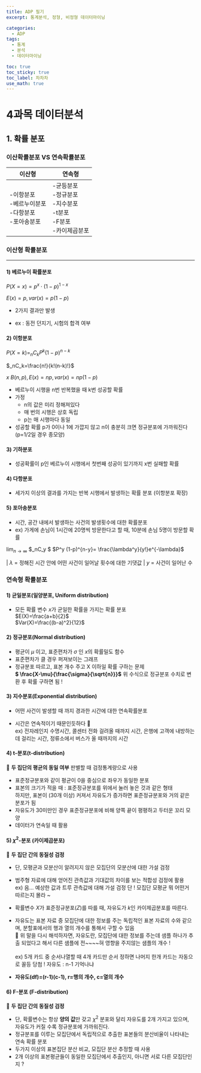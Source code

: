 ```yaml
---
title: ADP 필기
excerpt: 통계분석, 정형, 비정형 데이터마이닝

categories:
  - ADP
tags:
  - 통계
  - 분석
  - 데이터마이닝

toc: true
toc_sticky: true
toc_label: 차차차
use_math: true
---
```


# 4과목 데이터분석
## 1. 확률 분포
### 이산확률분포 VS 연속확률분포

|이산형|연속형|
|----|----|
|-이항분포<br/>-베르누이분포<br/>-다항분포<br/>-포아송분포|-균등분포<br/>-정규분포<br/>-지수분포<br/>-t분포<br/>-F분포<br/>-카이제곱분포|

### 이산형 확률분포
---
#### 1) 베르누이 확률분포

$P(X = x)=p^x\cdot(1-p)^{1-x}$
<br/>

$E(x)=p, var(x)=p(1-p)$

- 2가지 결과만 발생  

- ex : 동전 던지기, 시험의 합격 여부

#### 2) 이항분포

$P(X = k)=_nC_kP^k(1-p)^{n-k}$

$_nC_k=\frac{n!}{k!(n-k)!}$

$x~B(n,p), E(x)=np,   var(x)=np(1-p)$

- 베르누이 시행을 n번 반복했을 때 k번 성공할 확률
- 가정
  - n의 값은 미리 정해져있다
  - 매 번의 시행은 상호 독립
  - p는 매 시행마다 동일
- 성공할 확률 p가 0이나 1에 가깝지 않고 n이 충분히 크면 정규분포에 가까워진다 (p=1/2일 경우 종모양)

#### 3) 기하분포
- 성공확률이 p인 베르누이 시행에서 첫번째 성공이 있기까지 x번 실패할 확률


#### 4) 다항분포
- 세가지 이상의 결과를 가지는 반복 시행에서 발생하는 확률 분포 (이항분포 확장)

#### 5) 포아송분포
- 시간, 공간 내에서 발생하는 사건의 발생횟수에 대한 확률분포
- ex) 가게에 손님이 1시간에 20명씩 방문한다고 할 때, 10분에 손님 5명이 방문할 확률

$\lim_{n \to \infty}$ $_nC_y $ $P^y (1-p)^{n-y}= \frac{\lambda^y}{y!}e^{-\lambda}$

| $\lambda$ = 정해진 시간 안에 어떤 사건이 일어날 횟수에 대한 기댓값
| $y$ = 사건이 일어난 수

### 연속형 확률분포
#### 1) 균일분포(일양분포, Uniform distribution)
- 모든 확률 변수 $x$가 균일한 확률을 가지는 확률 분포 <br/>
$E(X)=\frac{a+b}{2}$ <br/>
$Var(X)=\frac{(b-a)^2}{12}$

#### 2) 정규분포(Normal distribution)
- 평균이 $\mu$ 이고, 표준편차가 $\sigma$ 인 $x$의 확률밀도 함수
- 표준편차가 클 경우 퍼져보이는 그래프
- 정규분포 따르고, 표본 개수 주고 X 이하일 확률 구하는 문제 <br/>
**$ \frac{X-\mu}{\frac{\sigma}{\sqrt{n}}}$**
위 수식으로 정규분포 수치로 변환 후 확률 구하면 됨 !

#### 3) 지수분포(Exponential distribution)
- 어떤 사건이 발생할 때 까지 경과한 시간에 대한 연속확률분포
+ 시간은 연속적이기 때문인듯하다 🤔 <br/>
ex) 전자레인지 수명시간, 콜센터 전화 걸려올 때까지 시간, 은행에 고객에 내방하는데 걸리는 시간, 정류소에서 버스가 올 때까지의 시간

#### 4) t-분포(t-distribution)
📌 **두 집단의 평균의 동일 여부** 판별할 때 검정통계량으로 사용
- 표준정규분포와 같이 평균이 0을 중심으로 좌우가 동일한 분포
- 표본의 크기가 적을 때 : 표준정규분포를 위에서 눌러 놓은 것과 같은 형태  
 하지만, 표본이 (30개 이상) 커져서 자유도가 증가하면 표준정규분포와 거의 같은 분포가 됨
- 자유도가 30미만인 경우 표준정규분포에 비해 양쪽 끝이 평평하고 두터운 꼬리 모양
- 데이터가 연속일 때 활용 <br/>

#### 5) $\chi^2$-분포 (카이제곱분포)
📌 **두 집단 간의 동질성 검정**
- 단, 모평균과 모분산이 알려지지 않은 모집단의 모분산에 대한 가설 검정
- 범주형 자료에 대해 얻어진 관측값과 기대값의 차이를 보는 적합성 검정에 활용<br/>
ex) 음... 예상한 값과 트루 관측값에 대해 가설 검정 단 ! 모집단 모평균 뭐 어떤거 따르는지 몰라 ~ 

- 확률변수 $X$가 표준정규분포($Z$)를 따를 때, 자유도가 $k$인 카이제곱분포를 따른다.
- 자유도는 표본 자료 중 모집단에 대한 정보를 주는 독립적인 표본 자료의 수와 같으며, 분할표에서의 행과 열의 개수를 통해서 구할 수 있음 <br/>
🤔 위 말을 다시 해석하자면, 자유도란, 모집단에 대한 정보를 주는데 샘플 하나가 추출 되었다고 해서 다른 샘플에 전~~~~혀 영향을 주지않는 샘플의 개수 !<br/><br/>
ex) 5개 카드 중 순서나열할 때 4개 카드만 순서 정하면 나머지 한개 카드는 자동으로 꼴등 당첨 ! 자유도 : n-1 기억나냐
- **자유도(df)=(r-1)(c-1), r=행의 개수, c=열의 개수**

#### 6) F-분포 (F-distribution)
📌 **두 집단 간의 동질성 검정**
- 단, 확률변수는 항상 **양의 값**만 갖고 $\chi^2$ 분포와 달리 자유도를 2개 가지고 있으며, 자유도가 커질 수록 정규분포에 가까워진다.
- 정규분포를 이루는 모집단에서 독립적으로 추출한 표본들의 분산비율이 나타내는 연속 확률 분포
- 두가지 이상의 표본집단 분산 비교, 모집단 분산 추정할 때 사용
- 2개 이상의 표본평균들이 동일한 모집단에서 추출인지, 아니면 서로 다른 모집단인지 ?